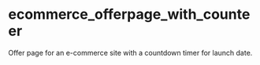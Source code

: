 # ecommerce_offerpage_with_counteer

Offer page for an e-commerce site with a countdown timer for launch date.
